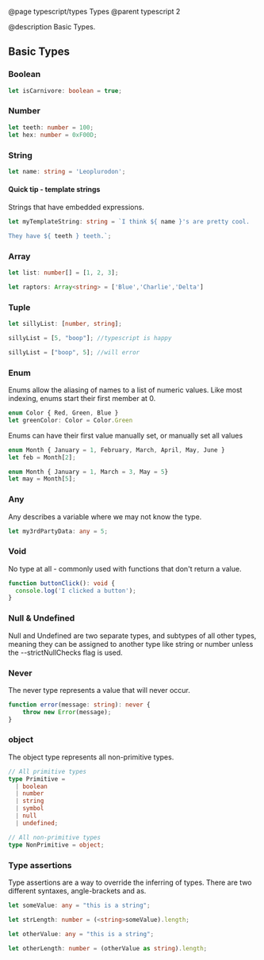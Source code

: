 @page typescript/types Types
@parent typescript 2

@description Basic Types.

## Basic Types

### Boolean

```typescript
let isCarnivore: boolean = true;
```

### Number

```typescript
let teeth: number = 100;
let hex: number = 0xF00D;
```

### String

```typescript
let name: string = 'Leoplurodon';
```

#### Quick tip - template strings

Strings that have embedded expressions.

```typescript
let myTemplateString: string = `I think ${ name }'s are pretty cool.

They have ${ teeth } teeth.`;
```

### Array

```typescript
let list: number[] = [1, 2, 3];

let raptors: Array<string> = ['Blue','Charlie','Delta']
```

### Tuple

```typescript
let sillyList: [number, string];

sillyList = [5, "boop"]; //typescript is happy

sillyList = ["boop", 5]; //will error
```

### Enum

Enums allow the aliasing of names to a list of numeric values. Like most indexing, enums start their first member at 0.

```typescript
enum Color { Red, Green, Blue }
let greenColor: Color = Color.Green
```

Enums can have their first value manually set, or manually set all values

```typescript
enum Month { January = 1, February, March, April, May, June }
let feb = Month[2];

enum Month { January = 1, March = 3, May = 5}
let may = Month[5];
```

### Any

Any describes a variable where we may not know the type.

```typescript
let my3rdPartyData: any = 5;
```

### Void

No type at all - commonly used with functions that don't return a value.

```typescript
function buttonClick(): void {
  console.log('I clicked a button');
}
```
### Null & Undefined

Null and Undefined are two separate types, and subtypes of all other types, meaning they can be assigned to another type like string or number unless the --strictNullChecks flag is used.

### Never

The never type represents a value that will never occur.

```typescript
function error(message: string): never {
    throw new Error(message);
}
```

### object

The object type represents all non-primitive types.

```typescript
// All primitive types
type Primitive =
  | boolean
  | number
  | string
  | symbol
  | null
  | undefined;

// All non-primitive types
type NonPrimitive = object;

```

### Type assertions

Type assertions are a way to override the inferring of types. There are two different syntaxes, angle-brackets and as.

```typescript
let someValue: any = "this is a string";

let strLength: number = (<string>someValue).length;

let otherValue: any = "this is a string";

let otherLength: number = (otherValue as string).length;
```
